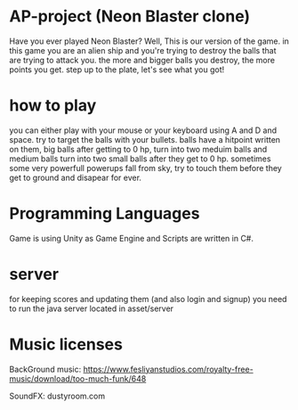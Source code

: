 # AP-project (Neon Blaster clone)
Have you ever played Neon Blaster? Well, This is our version of the game.
in this game you are an alien ship and you're trying to destroy the balls that are trying to attack you. the more and bigger balls you destroy, the more points you get.
step up to the plate, let's see what you got!
# how to play
you can either play with your mouse or your keyboard using A and D and space. try to target the balls with your bullets.
balls have a hitpoint written on them, big balls after getting to 0 hp, turn into two meduim balls and medium balls turn into two small balls after they get to 0 hp.
sometimes some very powerfull powerups fall from sky, try to touch them before they get to ground and disapear for ever.
# Programming Languages
Game is using Unity as Game Engine and Scripts are written in C#.
# server
for keeping scores and updating them (and also login and signup) you need to run the java server located in asset/server
# Music licenses
BackGround music: https://www.fesliyanstudios.com/royalty-free-music/download/too-much-funk/648 

SoundFX: dustyroom.com
